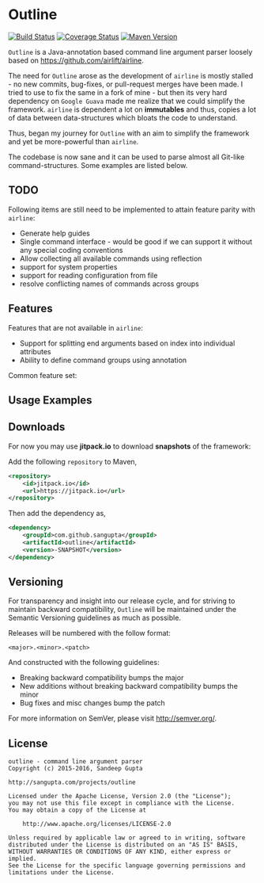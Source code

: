 # Outline

[![Build Status](https://travis-ci.org/sangupta/outline.svg?branch=master)](https://travis-ci.org/sangupta/outline)
[![Coverage Status](https://coveralls.io/repos/github/sangupta/outline/badge.svg?branch=master)](https://coveralls.io/github/sangupta/outline?branch=master)
[![Maven Version](https://maven-badges.herokuapp.com/maven-central/com.sangupta/outline/badge.svg)](https://maven-badges.herokuapp.com/maven-central/com.sangupta/outline)

`Outline` is a Java-annotation based command line argument parser loosely based on 
https://github.com/airlift/airline.

The need for `Outline` arose as the development of `airline` is mostly stalled - no
new commits, bug-fixes, or pull-request merges have been made. I tried to use to fix the
same in a fork of mine - but then its very hard dependency on `Google Guava` made me
realize that we could simplify the framework. `airline` is dependent a lot on **immutables**
and thus, copies a lot of data between data-structures which bloats the code to understand.

Thus, began my journey for `Outline` with an aim to simplify the framework and yet be
more-powerful than `airline`.

The codebase is now sane and it can be used to parse almost all Git-like command-structures.
Some examples are listed below.

## TODO

Following items are still need to be implemented to attain feature parity with `airline`:

* Generate help guides
* Single command interface - would be good if we can support it without any special coding conventions
* Allow collecting all available commands using reflection
* support for system properties
* support for reading configuration from file
* resolve conflicting names of commands across groups

## Features

Features that are not available in `airline`:

* Support for splitting end arguments based on index into individual attributes
* Ability to define command groups using annotation

Common feature set:



## Usage Examples

## Downloads

For now you may use **jitpack.io** to download **snapshots** of the framework:

Add the following `repository` to Maven,

```xml
<repository>
    <id>jitpack.io</id>
    <url>https://jitpack.io</url>
</repository>
```

Then add the dependency as,

```xml
<dependency>
    <groupId>com.github.sangupta</groupId>
    <artifactId>outline</artifactId>
    <version>-SNAPSHOT</version>
</dependency>
```

## Versioning

For transparency and insight into our release cycle, and for striving to maintain backward compatibility, 
`Outline` will be maintained under the Semantic Versioning guidelines as much as possible.

Releases will be numbered with the follow format:

`<major>.<minor>.<patch>`

And constructed with the following guidelines:

* Breaking backward compatibility bumps the major
* New additions without breaking backward compatibility bumps the minor
* Bug fixes and misc changes bump the patch

For more information on SemVer, please visit http://semver.org/.

## License
    
```
outline - command line argument parser
Copyright (c) 2015-2016, Sandeep Gupta

http://sangupta.com/projects/outline

Licensed under the Apache License, Version 2.0 (the "License");
you may not use this file except in compliance with the License.
You may obtain a copy of the License at

    http://www.apache.org/licenses/LICENSE-2.0

Unless required by applicable law or agreed to in writing, software
distributed under the License is distributed on an "AS IS" BASIS,
WITHOUT WARRANTIES OR CONDITIONS OF ANY KIND, either express or implied.
See the License for the specific language governing permissions and
limitations under the License.
```